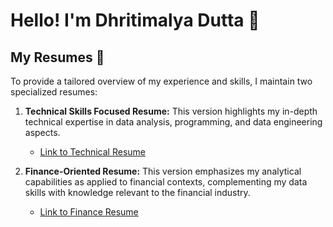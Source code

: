 # Hello! I'm Dhritimalya Dutta 👋



## My Resumes 📄

To provide a tailored overview of my experience and skills, I maintain two specialized resumes:

1.  **Technical Skills Focused Resume:** This version highlights my in-depth technical expertise in data analysis, programming, and data engineering aspects.
    
    -   [Link to Technical Resume](YOUR_TECHNICAL_RESUME_LINK_HERE "null")
        
2.  **Finance-Oriented Resume:** This version emphasizes my analytical capabilities as applied to financial contexts, complementing my data skills with knowledge relevant to the financial industry.
    
    -   [Link to Finance Resume](YOUR_FINANCE_RESUME_LINK_HERE "null")
        
